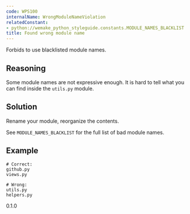 ```yaml
---
code: WPS100
internalName: WrongModuleNameViolation
relatedConstant:
- python://wemake_python_styleguide.constants.MODULE_NAMES_BLACKLIST
title: Found wrong module name
---
```


Forbids to use blacklisted module names.

## Reasoning
Some module names are not expressive enough. It is hard to tell what
you can find inside the `utils.py` module.

## Solution
Rename your module, reorganize the contents.

See `MODULE_NAMES_BLACKLIST` for
the full list of bad module names.

## Example

    # Correct:
    github.py
    views.py
    
    # Wrong:
    utils.py
    helpers.py

<div class="versionadded">

0.1.0

</div>